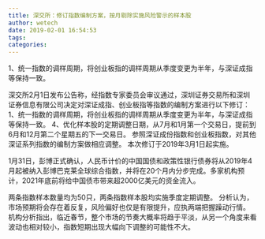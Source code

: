 ```yaml
---
title: 深交所：修订指数编制方案，按月剔除实施风险警示的样本股
author: wetech
date: 2019-02-01 16:54:53
tags: 
categories: 
---
```

1、统一指数的调样周期，将创业板指的调样周期从季度变更为半年，与深证成指等保持一致。
<!-- more -->
深交所2月1日发布公告称，经指数专家委员会审议通过，深圳证券交易所和深圳证券信息有限公司决定对深证成指、创业板指等指数的编制方案进行以下修订：
1、统一指数的调样周期，将创业板指的调样周期从季度变更为半年，与深证成指等保持一致。
4、优化样本股的定期调整日期，从7月和1月第一个交易日，提前到6月和12月第二个星期五的下一交易日。
参照深证成份指数和创业板指数，对其他深证系列指数的编制方案做相应调整。
本次修订于2019年3月1日起实施。
 
 
1月31日，彭博正式确认，人民币计价的中国国债和政策性银行债券将从2019年4月起被纳入彭博巴克莱全球综合指数，并将在20个月内分步完成。多家机构预计，2021年底前将给中国债市带来超2000亿美元的资金流入。
两条指数样本数量均为50只，两条指数样本股均实施季度定期调整。
分析认为，市场预期将会存在着反复，风险偏好也仅是有限提升，应执两端把握躁动行情。
机构分析指出，临近春节，整个市场的节奏大概率将趋于平淡，从另一个角度来看波动也相对较小，指数短期出现大幅向下调整的可能性不大。

